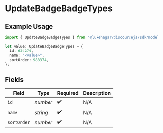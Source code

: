 # UpdateBadgeBadgeTypes

## Example Usage

```typescript
import { UpdateBadgeBadgeTypes } from "@lukehagar/discoursejs/sdk/models/operations";

let value: UpdateBadgeBadgeTypes = {
  id: 634274,
  name: "<value>",
  sortOrder: 988374,
};
```

## Fields

| Field              | Type               | Required           | Description        |
| ------------------ | ------------------ | ------------------ | ------------------ |
| `id`               | *number*           | :heavy_check_mark: | N/A                |
| `name`             | *string*           | :heavy_check_mark: | N/A                |
| `sortOrder`        | *number*           | :heavy_check_mark: | N/A                |